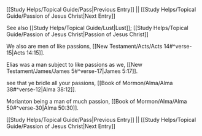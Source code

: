 [[Study Helps/Topical Guide/Pass|Previous Entry]]  ||  [[Study Helps/Topical Guide/Passion of Jesus Christ|Next Entry]]

 See also [[Study Helps/Topical Guide/Lust|Lust]]; [[Study Helps/Topical Guide/Passion of Jesus Christ|Passion of Jesus Christ]]

 We also are men of like passions, [[New Testament/Acts/Acts 14#^verse-15|Acts 14:15]].

 Elias was a man subject to like passions as we, [[New Testament/James/James 5#^verse-17|James 5:17]].

 see that ye bridle all your passions, [[Book of Mormon/Alma/Alma 38#^verse-12|Alma 38:12]].

 Morianton being a man of much passion, [[Book of Mormon/Alma/Alma 50#^verse-30|Alma 50:30]].

[[Study Helps/Topical Guide/Pass|Previous Entry]]  ||  [[Study Helps/Topical Guide/Passion of Jesus Christ|Next Entry]]